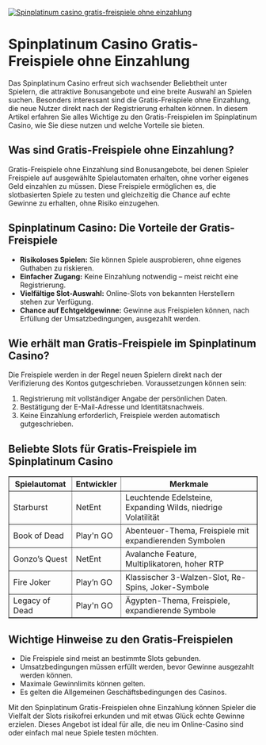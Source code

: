 [![Spinplatinum casino gratis-freispiele ohne einzahlung](https://123-caf.pages.dev/gitsignup.png)](https://vrmoo.ru/Bt82HjjY)

<h1>Spinplatinum Casino Gratis-Freispiele ohne Einzahlung</h1>  <p>Das Spinplatinum Casino erfreut sich wachsender Beliebtheit unter Spielern, die attraktive Bonusangebote und eine breite Auswahl an Spielen suchen. Besonders interessant sind die Gratis-Freispiele ohne Einzahlung, die neue Nutzer direkt nach der Registrierung erhalten können. In diesem Artikel erfahren Sie alles Wichtige zu den Gratis-Freispielen im Spinplatinum Casino, wie Sie diese nutzen und welche Vorteile sie bieten.</p>  <h2>Was sind Gratis-Freispiele ohne Einzahlung?</h2> <p>Gratis-Freispiele ohne Einzahlung sind Bonusangebote, bei denen Spieler Freispiele auf ausgewählte Spielautomaten erhalten, ohne vorher eigenes Geld einzahlen zu müssen. Diese Freispiele ermöglichen es, die slotbasierten Spiele zu testen und gleichzeitig die Chance auf echte Gewinne zu erhalten, ohne Risiko einzugehen.</p>  <h2>Spinplatinum Casino: Die Vorteile der Gratis-Freispiele</h2> <ul>   <li><strong>Risikoloses Spielen:</strong> Sie können Spiele ausprobieren, ohne eigenes Guthaben zu riskieren.</li>   <li><strong>Einfacher Zugang:</strong> Keine Einzahlung notwendig – meist reicht eine Registrierung.</li>   <li><strong>Vielfältige Slot-Auswahl:</strong> Online-Slots von bekannten Herstellern stehen zur Verfügung.</li>   <li><strong>Chance auf Echtgeldgewinne:</strong> Gewinne aus Freispielen können, nach Erfüllung der Umsatzbedingungen, ausgezahlt werden.</li> </ul>  <h2>Wie erhält man Gratis-Freispiele im Spinplatinum Casino?</h2> <p>Die Freispiele werden in der Regel neuen Spielern direkt nach der Verifizierung des Kontos gutgeschrieben. Voraussetzungen können sein:</p> <ol>   <li>Registrierung mit vollständiger Angabe der persönlichen Daten.</li>   <li>Bestätigung der E-Mail-Adresse und Identitätsnachweis.</li>   <li>Keine Einzahlung erforderlich, Freispiele werden automatisch gutgeschrieben.</li> </ol>  <h2>Beliebte Slots für Gratis-Freispiele im Spinplatinum Casino</h2> <table border="1" cellpadding="5" cellspacing="0">   <thead>     <tr>       <th>Spielautomat</th>       <th>Entwickler</th>       <th>Merkmale</th>     </tr>   </thead>   <tbody>     <tr>       <td>Starburst</td>       <td>NetEnt</td>       <td>Leuchtende Edelsteine, Expanding Wilds, niedrige Volatilität</td>     </tr>     <tr>       <td>Book of Dead</td>       <td>Play'n GO</td>       <td>Abenteuer-Thema, Freispiele mit expandierenden Symbolen</td>     </tr>     <tr>       <td>Gonzo’s Quest</td>       <td>NetEnt</td>       <td>Avalanche Feature, Multiplikatoren, hoher RTP</td>     </tr>     <tr>       <td>Fire Joker</td>       <td>Play’n GO</td>       <td>Klassischer 3-Walzen-Slot, Re-Spins, Joker-Symbole</td>     </tr>     <tr>       <td>Legacy of Dead</td>       <td>Play'n GO</td>       <td>Ägypten-Thema, Freispiele, expandierende Symbole</td>     </tr>   </tbody> </table>  <h2>Wichtige Hinweise zu den Gratis-Freispielen</h2> <ul>   <li>Die Freispiele sind meist an bestimmte Slots gebunden.</li>   <li>Umsatzbedingungen müssen erfüllt werden, bevor Gewinne ausgezahlt werden können.</li>   <li>Maximale Gewinnlimits können gelten.</li>   <li>Es gelten die Allgemeinen Geschäftsbedingungen des Casinos.</li> </ul>  <p>Mit den Spinplatinum Gratis-Freispielen ohne Einzahlung können Spieler die Vielfalt der Slots risikofrei erkunden und mit etwas Glück echte Gewinne erzielen. Dieses Angebot ist ideal für alle, die neu im Online-Casino sind oder einfach mal neue Spiele testen möchten.</p>